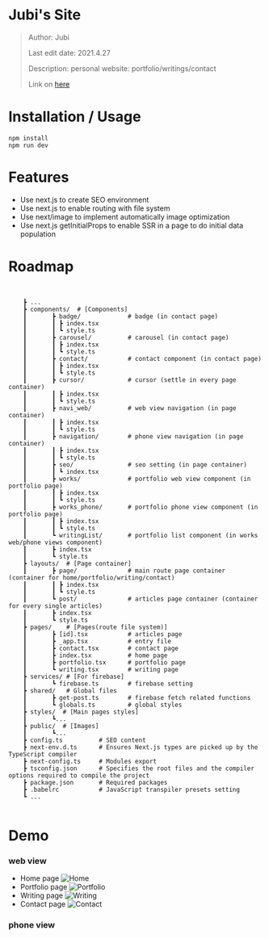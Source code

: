 # Jubi's Site
> Author: Jubi
> 
> Last edit date: 2021.4.27
>
> Description: personal website: portfolio/writings/contact
>
> Link on [here](https://jubi.vercel.app/)

# Installation / Usage
```
npm install
npm run dev
```

# Features
* Use next.js to create SEO environment
* Use next.js to enable routing with file system
* Use next/image to implement automatically image optimization
* Use next.js getInitialProps to enable SSR in a page to do initial data population

# Roadmap
```


    ┣ ...
    ┣ components/  # [Components]
    ┃       ┣ badge/             # badge (in contact page)
    ┃       ┃ ┣ index.tsx
    ┃       ┃ ┗ style.ts
    ┃       ┣ carousel/          # carousel (in contact page)
    ┃       ┃ ┣ index.tsx
    ┃       ┃ ┗ style.ts
    ┃       ┣ contact/           # contact component (in contact page)
    ┃       ┃ ┣ index.tsx
    ┃       ┃ ┗ style.ts
    ┃       ┣ cursor/            # cursor (settle in every page container)
    ┃       ┃ ┣ index.tsx
    ┃       ┃ ┗ style.ts
    ┃       ┣ navi_web/          # web view navigation (in page container)
    ┃       ┃ ┣ index.tsx
    ┃       ┃ ┗ style.ts
    ┃       ┣ navigation/        # phone view navigation (in page container)
    ┃       ┃ ┣ index.tsx
    ┃       ┃ ┗ style.ts
    ┃       ┣ seo/               # seo setting (in page container)
    ┃       ┃ ┗ index.tsx
    ┃       ┣ works/             # portfolio web view component (in portfolio page)
    ┃       ┃ ┣ index.tsx
    ┃       ┃ ┗ style.ts
    ┃       ┣ works_phone/       # portfolio phone view component (in portfolio page)
    ┃       ┃ ┣ index.tsx
    ┃       ┃ ┗ style.ts
    ┃       ┗ writingList/       # portfolio list component (in works web/phone views component)
    ┃       ┣ index.tsx
    ┃       ┗ style.ts
    ┣ layouts/  # [Page container]
    ┃       ┣ page/              # main route page container (container for home/portfolio/writing/contact)
    ┃       ┃ ┣ index.tsx
    ┃       ┃ ┗ style.ts
    ┃       ┗ post/              # articles page container (container for every single articles)
    ┃       ┣ index.tsx
    ┃       ┗ style.ts
    ┣ pages/    # [Pages(route file system)]
    ┃       ┣ [id].tsx           # articles page
    ┃       ┣ _app.tsx           # entry file
    ┃       ┣ contact.tsx        # contact page
    ┃       ┣ index.tsx          # home page
    ┃       ┣ portfolio.tsx      # portfolio page
    ┃       ┗ writing.tsx        # writing page
    ┣ services/ # [For firebase]
    ┃       ┗ firebase.ts        # firebase setting
    ┣ shared/   # Global files
    ┃       ┣ get-post.ts        # firebase fetch related functions
    ┃       ┗ globals.ts         # global styles
    ┣ styles/  # [Main pages styles]
    ┃       ┗...
    ┣ public/  # [Images]
    ┃       ┗...
    ┣ config.ts          # SEO content
    ┣ next-env.d.ts      # Ensures Next.js types are picked up by the TypeScript compiler
    ┣ next-config.ts     # Modules export
    ┣ tsconfig.json      # Specifies the root files and the compiler options required to compile the project
    ┣ package.json       # Required packages
    ┣ .babelrc           # JavaScript transpiler presets setting
    ┗ ...


```

# Demo
### web view
* Home page
![Home](https://images.pexels.com/photos/7665953/pexels-photo-7665953.jpeg?auto=compress&cs=tinysrgb&h=750&w=1260)
* Portfolio page
![Portfolio](https://images.pexels.com/photos/7665951/pexels-photo-7665951.jpeg?auto=compress&cs=tinysrgb&dpr=2&w=500)
* Writing page
![Writing](https://images.pexels.com/photos/7665950/pexels-photo-7665950.jpeg?auto=compress&cs=tinysrgb&dpr=2&h=750&w=1260)
* Contact page
![Contact](https://images.pexels.com/photos/7665954/pexels-photo-7665954.jpeg?auto=compress&cs=tinysrgb&dpr=2&w=500)

### phone view

